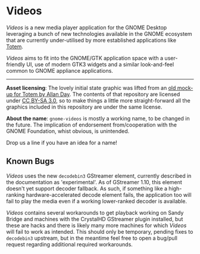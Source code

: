 Videos
===

_Videos_ is a new media player application for the GNOME Desktop leveraging a
bunch of new technologies available in the GNOME ecosystem that are currently
under-utilised by more established applications like [Totem].

_Videos_ aims to fit into the GNOME/GTK application space with a user-friendly
UI, use of modern GTK3 widgets and a similar look-and-feel common to GNOME
appliance applications.

[Totem]: https://wiki.gnome.org/Apps/Videos

---

**Asset licensing**: The lovely initial state graphic was lifted from an [old
mock-up for Totem by Allan Day][totem-mockup]. The contents of that repository
are licensed under [CC BY-SA 3.0], so to make things a little more
straight-forward all the graphics included in this repository are under the same
license.

**About the name**: `gnome-videos` is mostly a working name, to be changed in
the future. The implication of endorsement from/cooperation with the GNOME
Foundation, whist obvious, is unintended.

Drop us a line if you have an idea for a name!

[totem-mockup]: https://github.com/gnome-design-team/gnome-mockups/blob/master/videos/1366-initial-state.png
[CC BY-SA 3.0]: http://creativecommons.org/licenses/by-sa/3.0/

## Known Bugs

_Videos_ uses the new `decodebin3` GStreamer element, currently described in the
documentation as 'experimental'. As of GStreamer 1.10, this element doesn't yet
support decoder fallback. As such, if something like a high-ranking
hardware-accelerated decode element fails, the application too will fail to play
the media even if a working lower-ranked decoder is available.

_Videos_ contains several workarounds to get playback working on Sandy Bridge
and machines with the CrystalHD GStreamer plugin installed, but these are hacks
and there is likely many more machines for which _Videos_ will fail to work as
intended. This should only be temporary, pending fixes to `decodebin3` upstream,
but in the meantime feel free to open a bug/pull request regarding additional
required workarounds.
